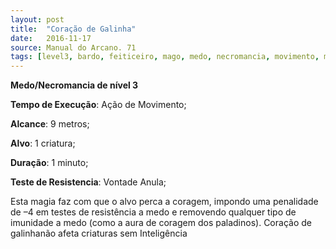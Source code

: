 ```yaml
---
layout: post
title:  "Coração de Galinha"
date:   2016-11-17
source: Manual do Arcano. 71
tags: [level3, bardo, feiticeiro, mago, medo, necromancia, movimento, metros, criatura, minuto, vontade, anula]
---
```


**Medo/Necromancia de nível 3**

**Tempo de Execução**: Ação de Movimento;

**Alcance**: 9 metros;

**Alvo**: 1 criatura;

**Duração**: 1 minuto;

**Teste de Resistencia**: Vontade Anula;

Esta magia faz com que o alvo perca a coragem, impondo uma penalidade 
de –4 em testes de resistência a medo e 
removendo qualquer tipo de imunidade 
a medo (como a aura de coragem dos 
paladinos). Coração de galinhanão afeta 
criaturas sem Inteligência